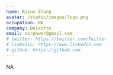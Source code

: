 ```yaml
---
name: Riino Zhang
avatar: /static/images/logo.png
occupation: NA
company: Deloitte
email: sorphwer@gmail.com
# twitter: https://twitter.com/Twitter
# linkedin: https://www.linkedin.com
# github: https://github.com
---
```


NA
